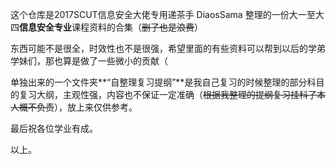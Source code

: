 这个仓库是2017SCUT信息安全大佬专用递茶手 DiaosSama 整理的一份大一至大四**信息安全专业**课程资料的合集（~~删了也是浪费~~）

东西可能不是很全，时效性也不是很强，希望里面的有些资料可以帮到以后的学弟学妹们，那也算是做了一些微小的贡献（

单独出来的一个文件夹**“自整理复习提纲”**是我自己复习的时候整理的部分科目的复习大纲，主观性强，内容也不保证一定准确（~~根据我整理的提纲复习挂科了本人概不负责~~），放上来仅供参考。

最后祝各位学业有成。

以上。
